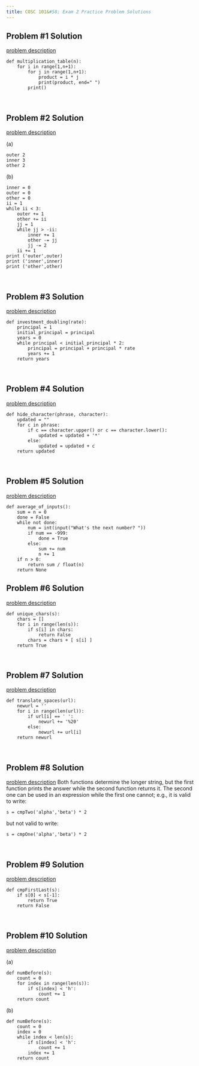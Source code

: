 ```yaml
---
title: COSC 101&#58; Exam 2 Practice Problem Solutions
---
```


## Problem #1 Solution
[problem description](practice_problems#problem-1)

```
def multiplication_table(n):
    for i in range(1,n+1):
        for j in range(1,n+1):
            product = i * j
            print(product, end=" ")
        print()
```


&nbsp;

## Problem #2 Solution
[problem description](practice_problems#problem-2)

(a)

```
outer 2
inner 3
other 2
```

(b)

```
inner = 0
outer = 0
other = 0
ii = 1
while ii < 3:
    outer += 1
    other += ii
    jj = 1
    while jj > -ii:
        inner += 1
        other -= jj
        jj -= 2
    ii += 1
print ('outer',outer)
print ('inner',inner)
print ('other',other)

```

&nbsp;


## Problem #3 Solution
[problem description](practice_problems#problem-3)

```
def investment_doubling(rate):
    principal = 1
    initial_principal = principal
    years = 0
    while principal < initial_principal * 2:
        principal = principal + principal * rate
        years += 1
    return years
```

&nbsp;

## Problem #4 Solution
[problem description](practice_problems#problem-4)

```
def hide_character(phrase, character):
    updated = ""
    for c in phrase:
        if c == character.upper() or c == character.lower():
            updated = updated + '*'
        else:
            updated = updated + c
    return updated
```


&nbsp;

## Problem #5 Solution
[problem description](practice_problems#problem-5)

```
def average_of_inputs():
    sum = n = 0
    done = False
    while not done:
        num = int(input("What's the next number? "))
        if num == -999:
            done = True
        else:
            sum += num
            n += 1
    if n > 0:
        return sum / float(n)
    return None
```


## Problem #6 Solution
[problem description](practice_problems#problem-6)

```
def unique_chars(s):
    chars = []
    for i in range(len(s)):
        if s[i] in chars:
            return False
        chars = chars + [ s[i] ]
    return True
```

&nbsp;

## Problem #7 Solution
[problem description](practice_problems#problem-7)

```
def translate_spaces(url):
    newurl = ''
    for i in range(len(url)):
        if url[i] == ' ':
            newurl += '%20'
        else:
            newurl += url[i]
    return newurl
```


&nbsp;

## Problem #8 Solution
[problem description](practice_problems#problem-8)
Both functions determine the longer string, but the first function prints the answer while the second function returns it. The second one can be used in an expression while the first one cannot; e.g., it is valid to write:

```
s = cmpTwo('alpha','beta') * 2
```

but not valid to write:

```
s = cmpOne('alpha','beta') * 2
```


&nbsp;

## Problem #9 Solution
[problem description](practice_problems#problem-9)

```
def cmpFirstLast(s):
    if s[0] < s[-1]:
        return True
    return False
```


&nbsp;

## Problem #10 Solution
[problem description](practice_problems#problem-10)

(a)

```
def numBefore(s):
    count = 0
    for index in range(len(s)):
        if s[index] < 'h':
            count += 1
    return count
```

(b)

```
def numBefore(s):
    count = 0
    index = 0
    while index < len(s):
        if s[index] < 'h':
            count += 1
        index += 1
    return count
```
